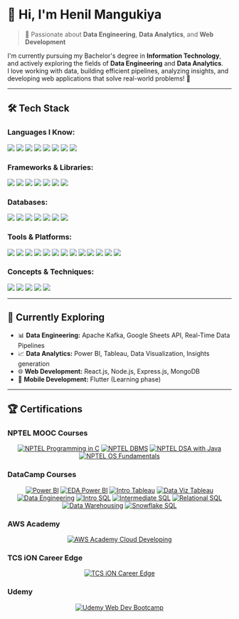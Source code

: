 # 👋 Hi, I'm Henil Mangukiya

> 🚀 Passionate about **Data Engineering**, **Data Analytics**, and **Web Development**

I'm currently pursuing my Bachelor's degree in **Information Technology**, and actively exploring the fields of **Data Engineering** and **Data Analytics**.  
I love working with data, building efficient pipelines, analyzing insights, and developing web applications that solve real-world problems! 🚀

---

## 🛠️ Tech Stack


### **Languages I Know:**
<img src="https://img.shields.io/badge/Python-%2314354C.svg?&style=for-the-badge&logo=python&logoColor=white"/> <img src="https://img.shields.io/badge/C-%2300599C.svg?&style=for-the-badge&logo=c&logoColor=white"/> <img src="https://img.shields.io/badge/C++-%2300599C.svg?&style=for-the-badge&logo=c%2B%2B&logoColor=white"/> <img src="https://img.shields.io/badge/Java-%23007396.svg?&style=for-the-badge&logo=java&logoColor=white"/> <img src="https://img.shields.io/badge/JavaScript-%23F7DF1E.svg?&style=for-the-badge&logo=javascript&logoColor=black"/> <img src="https://img.shields.io/badge/HTML5-%23E34F26.svg?&style=for-the-badge&logo=html5&logoColor=white"/> <img src="https://img.shields.io/badge/CSS3-%231572B6.svg?&style=for-the-badge&logo=css3&logoColor=white"/> <img src="https://img.shields.io/badge/Dart-%230175C2.svg?&style=for-the-badge&logo=dart&logoColor=white"/>

### **Frameworks & Libraries:**
<img src="https://img.shields.io/badge/NumPy-%23013243.svg?&style=for-the-badge&logo=numpy&logoColor=white"/> <img src="https://img.shields.io/badge/Pandas-%23150458.svg?&style=for-the-badge&logo=pandas&logoColor=white"/> <img src="https://img.shields.io/badge/Matplotlib-%23006C8E.svg?&style=for-the-badge&logo=plotly&logoColor=white"/> <img src="https://img.shields.io/badge/Seaborn-%2300CED1.svg?&style=for-the-badge&logo=seaborn&logoColor=white"/> <img src="https://img.shields.io/badge/Scikit--Learn-%23F7931E.svg?&style=for-the-badge&logo=scikit-learn&logoColor=white"/> <img src="https://img.shields.io/badge/React-%2320232a.svg?&style=for-the-badge&logo=react&logoColor=%2361DAFB"/> <img src="https://img.shields.io/badge/Node.js-%2343853D.svg?&style=for-the-badge&logo=node.js&logoColor=white"/>

### **Databases:**
<img src="https://img.shields.io/badge/MongoDB-%234ea94b.svg?&style=for-the-badge&logo=mongodb&logoColor=white"/> <img src="https://img.shields.io/badge/MySQL-%2300f.svg?&style=for-the-badge&logo=mysql&logoColor=white"/> <img src="https://img.shields.io/badge/InfluxDB-%23017CEE.svg?&style=for-the-badge&logo=influxdb&logoColor=white"/> <img src="https://img.shields.io/badge/PostgreSQL-%23316192.svg?&style=for-the-badge&logo=postgresql&logoColor=white"/> <img src="https://img.shields.io/badge/Snowflake-%2300C7E1.svg?&style=for-the-badge&logo=snowflake&logoColor=white"/> <img src="https://img.shields.io/badge/AWS%20RDS-%23232F3E.svg?&style=for-the-badge&logo=amazon-aws&logoColor=white"/> <img src="https://img.shields.io/badge/Google%20Data%20Lake-%230F9D58.svg?&style=for-the-badge&logo=googlecloud&logoColor=white"/>

### **Tools & Platforms:**
<img src="https://img.shields.io/badge/VS%20Code-%23007ACC.svg?&style=for-the-badge&logo=visual-studio-code&logoColor=white"/> <img src="https://img.shields.io/badge/Apache%20Kafka-%23000000.svg?&style=for-the-badge&logo=apachekafka&logoColor=white"/> <img src="https://img.shields.io/badge/Apache%20Hadoop-%23F7BD02.svg?&style=for-the-badge&logo=apache&logoColor=black"/> <img src="https://img.shields.io/badge/Snowflake-%2300C7E1.svg?&style=for-the-badge&logo=snowflake&logoColor=white"/> <img src="https://img.shields.io/badge/Apache%20Airflow-%23017CEE.svg?&style=for-the-badge&logo=apache-airflow&logoColor=white"/> <img src="https://img.shields.io/badge/Apache%20Superset-%23D83A56.svg?&style=for-the-badge&logo=apache&logoColor=white"/> <img src="https://img.shields.io/badge/Power%20BI-%23F2C811.svg?&style=for-the-badge&logo=powerbi&logoColor=black"/> <img src="https://img.shields.io/badge/Tableau-%23E97627.svg?&style=for-the-badge&logo=tableau&logoColor=white"/> <img src="https://img.shields.io/badge/IntelliJ%20IDEA-%23000000.svg?&style=for-the-badge&logo=intellij-idea&logoColor=white"/> <img src="https://img.shields.io/badge/Git-%23F05032.svg?&style=for-the-badge&logo=git&logoColor=white"/> <img src="https://img.shields.io/badge/GitHub-%23121011.svg?&style=for-the-badge&logo=github&logoColor=white"/> <img src="https://img.shields.io/badge/Jupyter-%23F37626.svg?&style=for-the-badge&logo=jupyter&logoColor=white"/> <img src="https://img.shields.io/badge/PyCharm-%2300C653.svg?&style=for-the-badge&logo=pycharm&logoColor=white"/>

### **Concepts & Techniques:**
<img src="https://img.shields.io/badge/Data%20Lakes-%2300A3E0.svg?&style=for-the-badge&logo=databricks&logoColor=white"/> <img src="https://img.shields.io/badge/ETL-%23FF6C37.svg?&style=for-the-badge&logo=dataiku&logoColor=white"/> <img src="https://img.shields.io/badge/ELT-%23000000.svg?&style=for-the-badge&logo=data&logoColor=white"/> <img src="https://img.shields.io/badge/REST%20APIs-%23000000.svg?&style=for-the-badge&logo=flask&logoColor=white"/> <img src="https://img.shields.io/badge/DSA-%23FF9800.svg?&style=for-the-badge&logo=codeforces&logoColor=white"/>

---
## 🚀 Currently Exploring

- 📊 **Data Engineering:** Apache Kafka, Google Sheets API, Real-Time Data Pipelines
- 📈 **Data Analytics:** Power BI, Tableau, Data Visualization, Insights generation
- 🌐 **Web Development:** React.js, Node.js, Express.js, MongoDB
- 📱 **Mobile Development:** Flutter (Learning phase)

---
## 🏆 Certifications

<!-- NPTEL MOOC Courses -->
###  NPTEL MOOC Courses
<div align="center">
  <a href="https://drive.google.com/file/d/1DekkSujHvz_P_iYEngh4c8Lm6oh5nBXt/view?usp=sharing"><img src="https://img.shields.io/badge/-Programming_in_C-9F1D20?style=for-the-badge&logo=graduation-cap&logoColor=white" alt="NPTEL Programming in C"/></a>
  <a href="https://drive.google.com/file/d/1JJHLRZxxnYaJIBnj5MSZ7Ic7fM5ndNxx/view?usp=drive_link"><img src="https://img.shields.io/badge/-DBMS-9F1D20?style=for-the-badge&logo=graduation-cap&logoColor=white" alt="NPTEL DBMS"/></a>
  <a href="https://drive.google.com/file/d/1rUnZ8wH1oCXGHea7NZmZvRnV6N88OHXX/view?usp=drive_link"><img src="https://img.shields.io/badge/-DS%26A_with_Java-9F1D20?style=for-the-badge&logo=graduation-cap&logoColor=white" alt="NPTEL DSA with Java"/></a>
  <a href="https://drive.google.com/file/d/1zptJI6zcRHMZAWZMipPZgSB-hUyuGCPY/view?usp=drive_link"><img src="https://img.shields.io/badge/-Operating_Systems-9F1D20?style=for-the-badge&logo=graduation-cap&logoColor=white" alt="NPTEL OS Fundamentals"/></a>
</div>

<!-- DataCamp Courses -->
### DataCamp Courses
<div align="center">
  <a href="#"><img src="https://img.shields.io/badge/-Intro_to_Power_BI-326CE5?style=for-the-badge&logo=powerbi&logoColor=white" alt="Power BI"/></a>
  <a href="#"><img src="https://img.shields.io/badge/-EDA_in_Power_BI-326CE5?style=for-the-badge&logo=powerbi&logoColor=white" alt="EDA Power BI"/></a>
  <a href="#"><img src="https://img.shields.io/badge/-Intro_to_Tableau-E97627?style=for-the-badge&logo=tableau&logoColor=white" alt="Intro Tableau"/></a>
  <a href="#"><img src="https://img.shields.io/badge/-Data_Visualization_Tableau-E97627?style=for-the-badge&logo=tableau&logoColor=white" alt="Data Viz Tableau"/></a>
  <a href="#"><img src="https://img.shields.io/badge/-Understanding_Data_Engineering-003B57?style=for-the-badge&logo=data&logoColor=white" alt="Data Engineering"/></a>
  <a href="#"><img src="https://img.shields.io/badge/-Intro_to_SQL-4479A1?style=for-the-badge&logo=mysql&logoColor=white" alt="Intro SQL"/></a>
  <a href="#"><img src="https://img.shields.io/badge/-Intermediate_SQL-4479A1?style=for-the-badge&logo=mysql&logoColor=white" alt="Intermediate SQL"/></a>
  <a href="#"><img src="https://img.shields.io/badge/-Relational_Database_SQL-4479A1?style=for-the-badge&logo=postgresql&logoColor=white" alt="Relational SQL"/></a>
  <a href="#"><img src="https://img.shields.io/badge/-Data_Warehousing_Concepts-59666C?style=for-the-badge&logo=databricks&logoColor=white" alt="Data Warehousing"/></a>
  <a href="#"><img src="https://img.shields.io/badge/-Intro_to_Snowflake_SQL-29B5E8?style=for-the-badge&logo=snowflake&logoColor=white" alt="Snowflake SQL"/></a>
</div>

<!-- AWS Academy -->
### AWS Academy
<div align="center">
  <a href="https://www.credly.com/badges/4277e19c-e897-42c0-b665-c70e0525ae07/public_url">
    <img src="https://img.shields.io/badge/-AWS_Cloud_Developing-232F3E?style=for-the-badge&logo=amazon-aws&logoColor=white" alt="AWS Academy Cloud Developing"/>
  </a>
</div>

<!-- TCS iON -->
###  TCS iON Career Edge
<div align="center">
  <a href="#"><img src="https://img.shields.io/badge/-Career_Edge_Young_Professional-EE6C4D?style=for-the-badge&logo=tata&logoColor=white" alt="TCS iON Career Edge"/></a>
</div>

<!-- Udemy -->
###  Udemy
<div align="center">
  <a href="#"><img src="https://img.shields.io/badge/-Web_Dev_Bootcamp_2024-EC5252?style=for-the-badge&logo=udemy&logoColor=white" alt="Udemy Web Dev Bootcamp"/></a>
</div>
